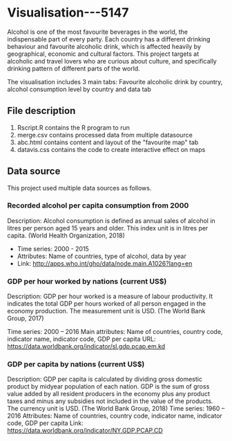 # Visualisation---5147

Alcohol is one of the most favourite beverages in the world, the indispensable part of every party. Each country has a different drinking behaviour and favourite alcoholic drink, which is affected heavily by geographical, economic and cultural factors. This project targets at alcoholic and travel lovers who are curious about culture, and specifically drinking pattern of different parts of the world.

The visualisation includes 3 main tabs: Favourite alcoholic drink by country, alcohol consumption level by country and data tab

## File description

1. Rscript.R contains the R program to run
2. merge.csv contains processed data from multiple datasource
3. abc.html  contains content and layout of the "favourite map" tab
4. datavis.css contains the code to create interactive effect on maps

## Data source

This project used multiple data sources as follows.

### Recorded alcohol per capita consumption from 2000
Description: Alcohol consumption is defined as annual sales of alcohol in litres per person aged 15 years and older. This index unit is in litres per capita. (World Health Organization, 2018)

- Time series: 2000 - 2015
- Attributes: Name of countries, type of alcohol, data by year
- Link: http://apps.who.int/gho/data/node.main.A1026?lang=en

### GDP per hour worked by nations (current US$)
Description: GDP per hour worked is a measure of labour productivity. It indicates the total GDP per hours worked of all person engaged in the economy production. The measurement unit is USD.  (The World Bank Group, 2017)

Time series: 2000 – 2016
Main attributes: Name of countries, country code, indicator name, indicator code, GDP per capita
URL: https://data.worldbank.org/indicator/sl.gdp.pcap.em.kd

### GDP per capita by nations (current US$)
Description: GDP per capita is calculated by dividing gross domestic product by midyear population of each nation. GDP is the sum of gross value added by all resident producers in the economy plus any product taxes and minus any subsidies not included in the value of the products. The currency unit is USD. (The World Bank Group, 2018)
Time series: 1960 – 2016
Attributes: Name of countries, country code, indicator name, indicator code, GDP per capita
Link: https://data.worldbank.org/indicator/NY.GDP.PCAP.CD
